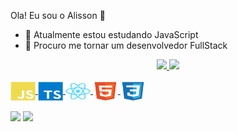 Ola! Eu sou o Alisson 👋

- 🌱  Atualmente estou estudando JavaScript
- 👯  Procuro me tornar um desenvolvedor FullStack


<div align="center">
  <a href="https://github.com/alissonKoerich">
  <img height="150em" src="https://github-readme-stats.vercel.app/api?username=alissonKoerich&show_icons=true&theme=dark&include_all_commits=true&count_private=true"/>
  <img height="150em" src="https://github-readme-stats.vercel.app/api/top-langs/?username=alissonKoerich&layout=compact&langs_count=7&theme=dark"/>
</div>

<div style="display: inline_block"><br>
  <img align="center" alt="alisson-Js" height="30" width="40" src="https://raw.githubusercontent.com/devicons/devicon/master/icons/javascript/javascript-plain.svg">
  <img align="center" alt="alisson-Ts" height="30" width="40" src="https://raw.githubusercontent.com/devicons/devicon/master/icons/typescript/typescript-plain.svg">
  <img align="center" alt="alisson-React" height="30" width="40" src="https://raw.githubusercontent.com/devicons/devicon/master/icons/react/react-original.svg">
  <img align="center" alt="alisson-HTML" height="30" width="40" src="https://raw.githubusercontent.com/devicons/devicon/master/icons/html5/html5-original.svg">
  <img align="center" alt="alisson-CSS" height="30" width="40" src="https://raw.githubusercontent.com/devicons/devicon/master/icons/css3/css3-original.svg"> 
</div>

<br>

<div> 
<!--  <a href="https://www.instagram.com/alisson_koerich/?hl=pt-br" target="blank"><img src="https://img.shields.io/badge/-Instagram-%23E4405F?style=for-the-badge&logo=instagram&logoColor=white" target="blank"></a> -->
  <a href = "mailto:alissonkoerich5@gmail.com"><img src="https://img.shields.io/badge/-Gmail-%23333?style=for-the-badge&logo=gmail&logoColor=white" target="blank"></a>
  <a href="https://www.linkedin.com/in/alisson-koerich-070337238/" target="blank"><img src="https://img.shields.io/badge/-LinkedIn-%230077B5?style=for-the-badge&logo=linkedin&logoColor=white" target="blank"></a> 
 
  
 
</div>
 <!--![Snake animation](https://github.com/alissonKoerich/alissonKoerich/alissonKoerich/blob/output/github-contribution-grid-snake.svg)-->
